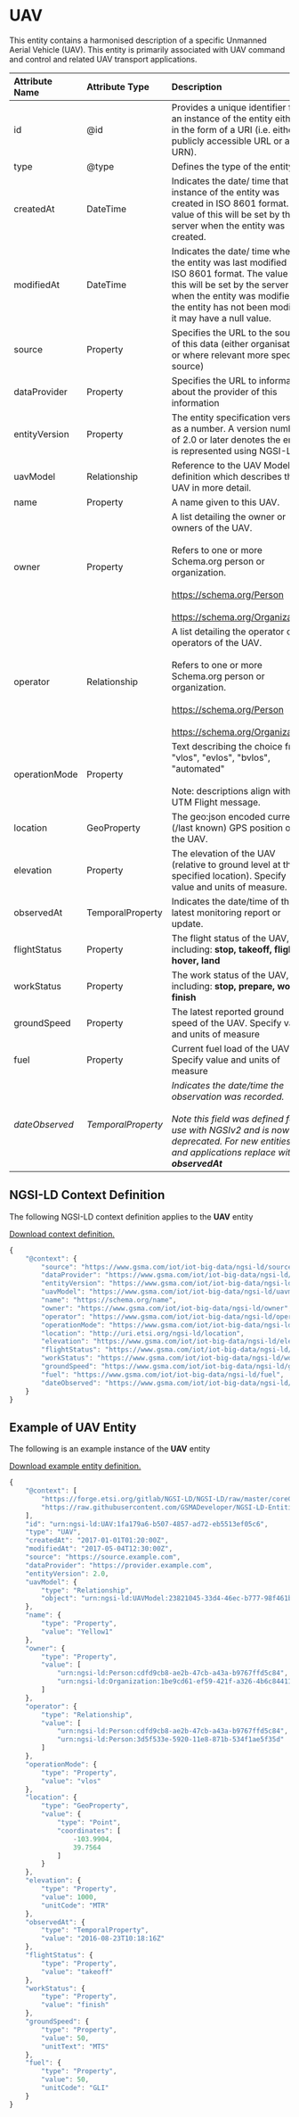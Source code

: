 # UAV
This entity contains a harmonised description of a specific Unmanned Aerial Vehicle (UAV). This entity is primarily associated with UAV command and control and related UAV transport applications.

| Attribute Name | Attribute Type | Description | Constraint |
|:--- |:--- |:--- |:---:|
| id | @id | Provides a unique identifier for an instance of the entity either in the form of a URI (i.e. either a publicly accessible URL or a URN). | Mandatory |
| type | @type | Defines the type of the entity. | Mandatory |
| createdAt | DateTime | Indicates the date/ time that the instance of the entity was created in ISO 8601 format. The value of this will be set by the server when the entity was created. | Mandatory |
| modifiedAt | DateTime | Indicates the date/ time when the entity was last modified in ISO 8601 format. The value of this will be set by the server when the entity was modified, if the entity has not been modified it may have a null value. | Optional |
| source | Property | Specifies the URL to the source of this data (either organisation or where relevant more specific source) | Recommended |
| dataProvider | Property | Specifies the URL to information about the provider of this information | Recommended |
| entityVersion | Property | The entity specification version as a number. A version number of 2.0 or later denotes the entity is represented using NGSI-LD | Recommended |
| uavModel | Relationship | Reference to the UAV Model definition which describes the UAV in more detail. | Mandatory |
| name | Property | A name given to this UAV. | Recommended |
| owner | Property | A list detailing the owner or owners of the UAV.<br/><br/>Refers to one or more Schema.org person or organization.<br/><br/>https://schema.org/Person<br/><br/>https://schema.org/Organization | Recommended |
| operator | Relationship | A list detailing the operator or operators of the UAV.<br/><br/>Refers to one or more Schema.org person or organization.<br/><br/>https://schema.org/Person<br/><br/>https://schema.org/Organization | Recommended |
| operationMode | Property | Text describing the choice from "vlos", "evlos", "bvlos", "automated"<br/><br/>Note: descriptions align with UTM Flight message. | Recommended |
| location | GeoProperty | The geo:json encoded current (/last known) GPS position of the UAV. | Mandatory |
| elevation | Property | The elevation of the UAV (relative to ground level at the specified location). Specify value and units of measure. | Mandatory |
| observedAt | TemporalProperty | Indicates the date/time of the latest monitoring report or update. | Mandatory |
| flightStatus | Property | The flight status of the UAV, including: **stop, takeoff, flight, hover, land** | Mandatory |
| workStatus | Property | The work status of the UAV, including: **stop, prepare, work, finish** | Optional |
| groundSpeed | Property | The latest reported ground speed of the UAV. Specify value and units of measure | Optional |
| fuel | Property | Current fuel load of the UAV. Specify value and units of measure | Optional |
| <em>dateObserved</em> | <em>TemporalProperty</em> | <em>Indicates the date/time the observation was recorded.<br/><br/>Note this field was defined for use with NGSIv2 and is now deprecated. For new entities and applications replace with **observedAt**</em> | <em>Deprecated</em> |

## NGSI-LD Context Definition
The following NGSI-LD context definition applies to the **UAV** entity

[Download context definition.](../examples/UAV-context.jsonld)

```JavaScript
{
    "@context": {
        "source": "https://www.gsma.com/iot/iot-big-data/ngsi-ld/source",
        "dataProvider": "https://www.gsma.com/iot/iot-big-data/ngsi-ld/dataprovider",
        "entityVersion": "https://www.gsma.com/iot/iot-big-data/ngsi-ld/entityversion",
        "uavModel": "https://www.gsma.com/iot/iot-big-data/ngsi-ld/uavmodel",
        "name": "https://schema.org/name",
        "owner": "https://www.gsma.com/iot/iot-big-data/ngsi-ld/owner",
        "operator": "https://www.gsma.com/iot/iot-big-data/ngsi-ld/operator",
        "operationMode": "https://www.gsma.com/iot/iot-big-data/ngsi-ld/operationmode",
        "location": "http://uri.etsi.org/ngsi-ld/location",
        "elevation": "https://www.gsma.com/iot/iot-big-data/ngsi-ld/elevation",
        "flightStatus": "https://www.gsma.com/iot/iot-big-data/ngsi-ld/flightstatus",
        "workStatus": "https://www.gsma.com/iot/iot-big-data/ngsi-ld/workstatus",
        "groundSpeed": "https://www.gsma.com/iot/iot-big-data/ngsi-ld/groundspeed",
        "fuel": "https://www.gsma.com/iot/iot-big-data/ngsi-ld/fuel",
        "dateObserved": "https://www.gsma.com/iot/iot-big-data/ngsi-ld/dateobserved"
    }
}
```
## Example of UAV Entity
The following is an example instance of the **UAV** entity

[Download example entity definition.](../examples/UAV.jsonld)

```JavaScript
{
    "@context": [
        "https://forge.etsi.org/gitlab/NGSI-LD/NGSI-LD/raw/master/coreContext/ngsi-ld-core-context.json",
        "https://raw.githubusercontent.com/GSMADeveloper/NGSI-LD-Entities/master/examples/UAV-context.jsonld"
    ],
    "id": "urn:ngsi-ld:UAV:1fa179a6-b507-4857-ad72-eb5513ef05c6",
    "type": "UAV",
    "createdAt": "2017-01-01T01:20:00Z",
    "modifiedAt": "2017-05-04T12:30:00Z",
    "source": "https://source.example.com",
    "dataProvider": "https://provider.example.com",
    "entityVersion": 2.0,
    "uavModel": {
        "type": "Relationship",
        "object": "urn:ngsi-ld:UAVModel:23821045-33d4-46ec-b777-98f461bf4856"
    },
    "name": {
        "type": "Property",
        "value": "Yellow1"
    },
    "owner": {
        "type": "Property",
        "value": [
            "urn:ngsi-ld:Person:cdfd9cb8-ae2b-47cb-a43a-b9767ffd5c84",
            "urn:ngsi-ld:Organization:1be9cd61-ef59-421f-a326-4b6c84411ad4"
        ]
    },
    "operator": {
        "type": "Relationship",
        "value": [
            "urn:ngsi-ld:Person:cdfd9cb8-ae2b-47cb-a43a-b9767ffd5c84",
            "urn:ngsi-ld:Person:3d5f533e-5920-11e8-871b-534f1ae5f35d"
        ]
    },
    "operationMode": {
        "type": "Property",
        "value": "vlos"
    },
    "location": {
        "type": "GeoProperty",
        "value": {
            "type": "Point",
            "coordinates": [
                -103.9904,
                39.7564
            ]
        }
    },
    "elevation": {
        "type": "Property",
        "value": 1000,
        "unitCode": "MTR"
    },
    "observedAt": {
        "type": "TemporalProperty",
        "value": "2016-08-23T10:18:16Z"
    },
    "flightStatus": {
        "type": "Property",
        "value": "takeoff"
    },
    "workStatus": {
        "type": "Property",
        "value": "finish"
    },
    "groundSpeed": {
        "type": "Property",
        "value": 50,
        "unitText": "MTS"
    },
    "fuel": {
        "type": "Property",
        "value": 50,
        "unitCode": "GLI"
    }
}
```
